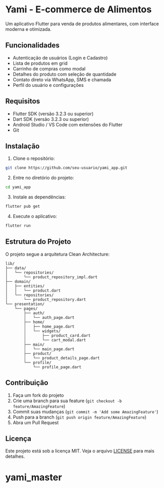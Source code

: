 # Yami - E-commerce de Alimentos

Um aplicativo Flutter para venda de produtos alimentares, com interface moderna e otimizada.

## Funcionalidades

- Autenticação de usuários (Login e Cadastro)
- Lista de produtos em grid
- Carrinho de compras como modal
- Detalhes do produto com seleção de quantidade
- Contato direto via WhatsApp, SMS e chamada
- Perfil do usuário e configurações

## Requisitos

- Flutter SDK (versão 3.2.3 ou superior)
- Dart SDK (versão 3.2.3 ou superior)
- Android Studio / VS Code com extensões do Flutter
- Git

## Instalação

1. Clone o repositório:
```bash
git clone https://github.com/seu-usuario/yami_app.git
```

2. Entre no diretório do projeto:
```bash
cd yami_app
```

3. Instale as dependências:
```bash
flutter pub get
```

4. Execute o aplicativo:
```bash
flutter run
```

## Estrutura do Projeto

O projeto segue a arquitetura Clean Architecture:

```
lib/
├── data/
│   └── repositories/
│       └── product_repository_impl.dart
├── domain/
│   ├── entities/
│   │   └── product.dart
│   └── repositories/
│       └── product_repository.dart
└── presentation/
    └── pages/
        ├── auth/
        │   └── auth_page.dart
        ├── home/
        │   ├── home_page.dart
        │   └── widgets/
        │       ├── product_card.dart
        │       └── cart_modal.dart
        ├── main/
        │   └── main_page.dart
        ├── product/
        │   └── product_details_page.dart
        └── profile/
            └── profile_page.dart
```

## Contribuição

1. Faça um fork do projeto
2. Crie uma branch para sua feature (`git checkout -b feature/AmazingFeature`)
3. Commit suas mudanças (`git commit -m 'Add some AmazingFeature'`)
4. Push para a branch (`git push origin feature/AmazingFeature`)
5. Abra um Pull Request

## Licença

Este projeto está sob a licença MIT. Veja o arquivo [LICENSE](LICENSE) para mais detalhes.
# yami_master
